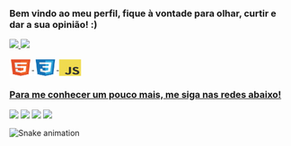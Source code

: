 ### Bem vindo ao meu perfil, fique à vontade para olhar, curtir e dar a sua opinião! :)

<div>
  <a href="https://github.com/allandmachado">
  <img height="180em" src="https://github-readme-stats.vercel.app/api?username=allandmachado&show_icons=true&theme=tokyonight&include_all_commits=true&count_private=true"/>
  <img height="180em" src="https://github-readme-stats.vercel.app/api/top-langs/?username=allandmachado&layout=compact&langs_count=6&theme=tokyonight"/>
</div>
  <div style="display: inline_block"><br>    
            <img align="center" alt="Js" height="30" width="40" src="https://raw.githubusercontent.com/devicons/devicon/master/icons/html5/html5-original.svg">
            <img align="center" alt="Js" height="30" width="40" src="https://raw.githubusercontent.com/devicons/devicon/master/icons/css3/css3-original.svg">
            <img align="center" alt="Js" height="30" width="40" src="https://raw.githubusercontent.com/devicons/devicon/master/icons/javascript/javascript-original.svg">
     
<br>

### Para me conhecer um pouco mais, me siga nas redes abaixo!

<div>
<a href="https://www.linkedin.com/in/allan-machado-012951265/" target="_blank"><img src="https://img.shields.io/badge/LinkedIn-0077B5?style=for-the-badge&logo=linkedin&logoColor=white" target="_blank"></a>
<a href="https://www.instagram.com/allanmachad0/" target="_blank"><img src="https://img.shields.io/badge/Instagram-E4405F?style=for-the-badge&logo=instagram&logoColor=white" target="_blank"></a>
<a href="https://www.facebook.com/allandmachado" target="_blank"><img src="https://img.shields.io/badge/Facebook-1877F2?style=for-the-badge&logo=facebook&logoColor=white" target="_blank"></a>
<a href="mailto:allanmachadodev@gmail.com"><img src="https://img.shields.io/badge/-Gmail-%23333?style=for-the-badge&logo=gmail&logoColor=white" target="_blank"></a>

  ![Snake animation](https://github.com/allandmachado/allandmachado/blob/output/github-contribution-grid-snake.svg)

</div>
